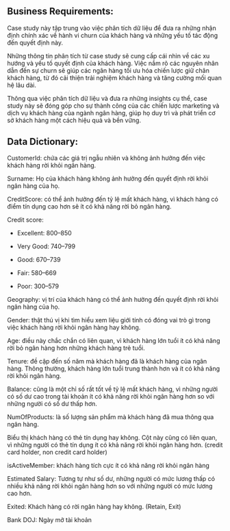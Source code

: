 # 

## Business Requirements:

Case study này tập trung vào việc phân tích dữ liệu để đưa ra những nhận định chính xác về hành vi churn của khách hàng và những yếu tố tác động đến quyết định này. 

Những thông tin phân tích từ case study sẽ cung cấp cái nhìn về các xu hướng và yếu tố quyết định của khách hàng. Việc nắm rõ các nguyên nhân dẫn đến sự churn sẽ giúp các ngân hàng tối ưu hóa chiến lược giữ chân khách hàng, từ đó cải thiện trải nghiệm khách hàng và tăng cường mối quan hệ lâu dài. 

Thông qua việc phân tích dữ liệu và đưa ra những insights cụ thể, case study này sẽ đóng góp cho sự thành công của các chiến lược marketing và dịch vụ khách hàng của ngành ngân hàng, giúp họ duy trì và phát triển cơ sở khách hàng một cách hiệu quả và bền vững. 

 ## Data Dictionary:

 CustomerId: chứa các giá trị ngẫu nhiên và không ảnh hưởng đến việc khách hàng rời khỏi ngân hàng. 

Surname: Họ của khách hàng không ảnh hưởng đến quyết định rời khỏi ngân hàng của họ. 

CreditScore: có thể ảnh hưởng đến tỷ lệ mất khách hàng, vì khách hàng có điểm tín dụng cao hơn sẽ ít có khả năng rời bỏ ngân hàng. 

Credit score: 

- Excellent: 800–850 

- Very Good: 740–799 

- Good: 670–739 

- Fair: 580–669 

- Poor: 300–579 

Geography: vị trí của khách hàng có thể ảnh hưởng đến quyết định rời khỏi ngân hàng của họ. 

Gender: thật thú vị khi tìm hiểu xem liệu giới tính có đóng vai trò gì trong việc khách hàng rời khỏi ngân hàng hay không. 

Age: điều này chắc chắn có liên quan, vì khách hàng lớn tuổi ít có khả năng rời bỏ ngân hàng hơn những khách hàng trẻ tuổi. 

Tenure: đề cập đến số năm mà khách hàng đã là khách hàng của ngân hàng. Thông thường, khách hàng lớn tuổi trung thành hơn và ít có khả năng rời khỏi ngân hàng. 

Balance: cũng là một chỉ số rất tốt về tỷ lệ mất khách hàng, vì những người có số dư cao trong tài khoản ít có khả năng rời khỏi ngân hàng hơn so với những người có số dư thấp hơn. 

NumOfProducts: là số lượng sản phẩm mà khách hàng đã mua thông qua ngân hàng. 

Biểu thị khách hàng có thẻ tín dụng hay không. Cột này cũng có liên quan, vì những người có thẻ tín dụng ít có khả năng rời khỏi ngân hàng hơn. (credit card holder, non credit card holder) 

isActiveMember: khách hàng tích cực ít có khả năng rời khỏi ngân hàng 

Estimated Salary: Tương tự như số dư, những người có mức lương thấp có nhiều khả năng rời khỏi ngân hàng hơn so với những người có mức lương cao hơn. 

Exited: Khách hàng có rời ngân hàng hay không. (Retain, Exit) 

Bank DOJ: Ngày mở tài khoản 
